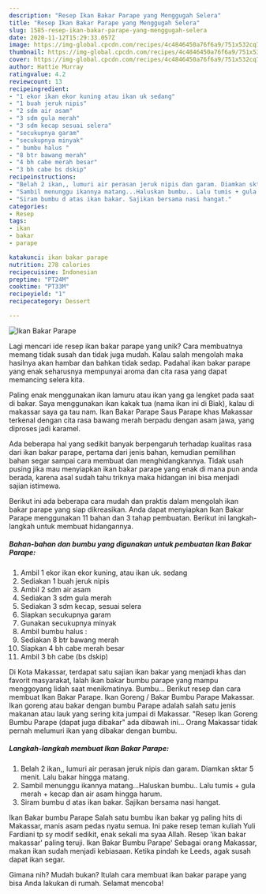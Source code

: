 ```yaml
---
description: "Resep Ikan Bakar Parape yang Menggugah Selera"
title: "Resep Ikan Bakar Parape yang Menggugah Selera"
slug: 1585-resep-ikan-bakar-parape-yang-menggugah-selera
date: 2020-11-12T15:29:33.057Z
image: https://img-global.cpcdn.com/recipes/4c4846450a76f6a9/751x532cq70/ikan-bakar-parape-foto-resep-utama.jpg
thumbnail: https://img-global.cpcdn.com/recipes/4c4846450a76f6a9/751x532cq70/ikan-bakar-parape-foto-resep-utama.jpg
cover: https://img-global.cpcdn.com/recipes/4c4846450a76f6a9/751x532cq70/ikan-bakar-parape-foto-resep-utama.jpg
author: Hattie Murray
ratingvalue: 4.2
reviewcount: 13
recipeingredient:
- "1 ekor ikan ekor kuning atau ikan uk sedang"
- "1 buah jeruk nipis"
- "2 sdm air asam"
- "3 sdm gula merah"
- "3 sdm kecap sesuai selera"
- "secukupnya garam"
- "secukupnya minyak"
- " bumbu halus "
- "8 btr bawang merah"
- "4 bh cabe merah besar"
- "3 bh cabe bs dskip"
recipeinstructions:
- "Belah 2 ikan,, lumuri air perasan jeruk nipis dan garam. Diamkan sktar 5 menit. Lalu bakar hingga matang."
- "Sambil menunggu ikannya matang...Haluskan bumbu.. Lalu tumis + gula merah + kecap dan air asam hingga harum."
- "Siram bumbu d atas ikan bakar. Sajikan bersama nasi hangat."
categories:
- Resep
tags:
- ikan
- bakar
- parape

katakunci: ikan bakar parape 
nutrition: 278 calories
recipecuisine: Indonesian
preptime: "PT24M"
cooktime: "PT33M"
recipeyield: "1"
recipecategory: Dessert

---
```



![Ikan Bakar Parape](https://img-global.cpcdn.com/recipes/4c4846450a76f6a9/751x532cq70/ikan-bakar-parape-foto-resep-utama.jpg)

Lagi mencari ide resep ikan bakar parape yang unik? Cara membuatnya memang tidak susah dan tidak juga mudah. Kalau salah mengolah maka hasilnya akan hambar dan bahkan tidak sedap. Padahal ikan bakar parape yang enak seharusnya mempunyai aroma dan cita rasa yang dapat memancing selera kita.

Paling enak menggunakan ikan lamuru atau ikan yang ga lengket pada saat di bakar. Saya menggunakan ikan kakak tua (nama ikan ini di Biak), kalau di makassar saya ga tau nam. Ikan Bakar Parape Saus Parape khas Makassar terkenal dengan cita rasa bawang merah berpadu dengan asam jawa, yang diproses jadi karamel.

Ada beberapa hal yang sedikit banyak berpengaruh terhadap kualitas rasa dari ikan bakar parape, pertama dari jenis bahan, kemudian pemilihan bahan segar sampai cara membuat dan menghidangkannya. Tidak usah pusing jika mau menyiapkan ikan bakar parape yang enak di mana pun anda berada, karena asal sudah tahu triknya maka hidangan ini bisa menjadi sajian istimewa.


Berikut ini ada beberapa cara mudah dan praktis dalam mengolah ikan bakar parape yang siap dikreasikan. Anda dapat menyiapkan Ikan Bakar Parape menggunakan 11 bahan dan 3 tahap pembuatan. Berikut ini langkah-langkah untuk membuat hidangannya.

<!--inarticleads1-->

##### Bahan-bahan dan bumbu yang digunakan untuk pembuatan Ikan Bakar Parape:

1. Ambil 1 ekor ikan ekor kuning, atau ikan uk. sedang
1. Sediakan 1 buah jeruk nipis
1. Ambil 2 sdm air asam
1. Sediakan 3 sdm gula merah
1. Sediakan 3 sdm kecap, sesuai selera
1. Siapkan secukupnya garam
1. Gunakan secukupnya minyak
1. Ambil  bumbu halus :
1. Sediakan 8 btr bawang merah
1. Siapkan 4 bh cabe merah besar
1. Ambil 3 bh cabe (bs dskip)


Di Kota Makassar, terdapat satu sajian ikan bakar yang menjadi khas dan favorit masyarakat, Ialah ikan bakar bumbu parape yang mampu menggoyang lidah saat menikmatinya. Bumbu… Berikut resep dan cara membuat Ikan Bakar Parape. Ikan Goreng / Bakar Bumbu Parape Makassar. Ikan goreng atau bakar dengan bumbu Parape adalah salah satu jenis makanan atau lauk yang sering kita jumpai di Makassar. &#34;Resep Ikan Goreng Bumbu Parape (dapat juga dibakar&#34; ada dibawah ini… Orang Makassar tidak pernah melumuri ikan yang dibakar dengan bumbu. 

<!--inarticleads2-->

##### Langkah-langkah membuat Ikan Bakar Parape:

1. Belah 2 ikan,, lumuri air perasan jeruk nipis dan garam. Diamkan sktar 5 menit. Lalu bakar hingga matang.
1. Sambil menunggu ikannya matang...Haluskan bumbu.. Lalu tumis + gula merah + kecap dan air asam hingga harum.
1. Siram bumbu d atas ikan bakar. Sajikan bersama nasi hangat.


Ikan Bakar bumbu Parape Salah satu bumbu ikan bakar yg paling hits di Makassar, manis asam pedas nyatu semua. Ini pake resep teman kuliah Yuli Fardiani tp sy modif sedikit, enak sekali ma syaa Allah. Resep &#39;ikan bakar makassar&#39; paling teruji. Ikan Bakar Bumbu Parape&#39; Sebagai orang Makassar, makan ikan sudah menjadi kebiasaan. Ketika pindah ke Leeds, agak susah dapat ikan segar. 

Gimana nih? Mudah bukan? Itulah cara membuat ikan bakar parape yang bisa Anda lakukan di rumah. Selamat mencoba!

